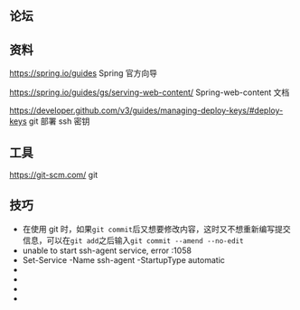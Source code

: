 ## 论坛
## 资料

https://spring.io/guides Spring 官方向导

https://spring.io/guides/gs/serving-web-content/ Spring-web-content 文档

https://developer.github.com/v3/guides/managing-deploy-keys/#deploy-keys git 部署 ssh 密钥

## 工具

https://git-scm.com/ git

## 技巧

- 在使用 git 时，如果`git commit`后又想要修改内容，这时又不想重新编写提交信息，可以在`git add`之后输入`git commit --amend --no-edit`
- unable to start ssh-agent service, error :1058
- Set-Service -Name ssh-agent -StartupType automatic
-
-
-
-

